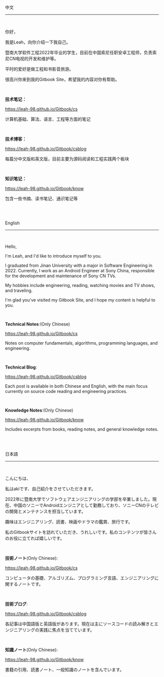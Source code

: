   

<br>

<br>

中文

----

<br>

你好，

我是Leah，向你介绍一下我自己。

暨南大学软件工程2022年毕业的学生，目前在中国索尼任职安卓工程师，负责索尼CN电视的开发和维护等。

平时的爱好是做工程和书影音旅游。

很高兴你来到我的Gitbook Site，希望我的内容对你有帮助。

<br>

**技术笔记：**

https://leah-98.github.io/Gitbook/cs

计算机基础、算法、语言、工程等方面的笔记

<br>

**技术博客：**

https://leah-98.github.io/Gitbook/csblog

每篇分中文版和英文版，目前主要为源码阅读和工程实践两个板块

<br>

**知识笔记：**

https://leah-98.github.io/Gitbook/know

包含一些书摘、读书笔记、通识笔记等

<br>

<br>

English

------

<br>

Hello,

I'm Leah, and I'd like to introduce myself to you.

I graduated from Jinan University with a major in Software Engineering in 2022. Currently, I work as an Android Engineer at Sony China, responsible for the development and maintenance of Sony CN TVs.

My hobbies include engineering, reading, watching movies and TV shows, and traveling.

I'm glad you've visited my Gitbook Site, and I hope my content is helpful to you.

<br>

**Technical Notes**:(Only Chinese)

https://leah-98.github.io/Gitbook/cs

Notes on computer fundamentals, algorithms, programming languages, and engineering.

<br>

**Technical Blog**:

https://leah-98.github.io/Gitbook/csblog

Each post is available in both Chinese and English, with the main focus currently on source code reading and engineering practices.

<br>

**Knowledge Notes**:(Only Chinese)

https://leah-98.github.io/Gitbook/know

Includes excerpts from books, reading notes, and general knowledge notes.

<br>

<br>

日本語

------

<br>

こんにちは、

私はakiです、自己紹介をさせていただきます。

2022年に暨南大学でソフトウェアエンジニアリングの学部を卒業しました。現在、中国のソニーでAndroidエンジニアとして勤務しており、ソニーCNのテレビの開発とメンテナンスを担当しています。

趣味はエンジニアリング、読書、映画やドラマの鑑賞、旅行です。

私のGitbookサイトを訪れていただき、うれしいです。私のコンテンツが皆さんのお役に立てれば嬉しいです。

<br>

**技術ノート**(Only Chinese):

https://leah-98.github.io/Gitbook/cs

コンピュータの基礎、アルゴリズム、プログラミング言語、エンジニアリングに関するノートです。

<br>

**技術ブログ**:

https://leah-98.github.io/Gitbook/csblog

各記事は中国語版と英語版があります。現在は主にソースコードの読み解きとエンジニアリングの実践に焦点を当てています。

<br>

**知識ノート**(Only Chinese):

https://leah-98.github.io/Gitbook/know

書籍の引用、読書ノート、一般知識のノートを含んでいます。

